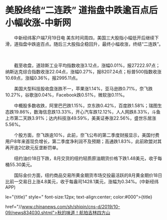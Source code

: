 # 美股终结“二连跌” 道指盘中跌逾百点后小幅收涨-中新网

　　中新经纬客户端7月19日电 美东时间周四，美国三大股指小幅低开后继续下滑，道指盘中跌逾百点。随后三大股指企稳回升，最终小幅收涨，终结“二连跌”。

　　

　　截至收盘，道琼斯工业平均指数收涨3.12点，涨幅0.01%，报27222.97点；纳斯达克综合指数收涨22.04点，涨幅0.27%，报8207.24点；标普500指数收涨10.69点，涨幅0.36%，报2995.11点。

　　美国大型科技股收盘涨跌不一，苹果涨1.14%，亚马逊跌0.71%，奈飞跌10.27%，谷歌涨0.04%，Facebook跌0.51%，微软涨0.11%。

　　中概股多数收跌，阿里巴巴跌1.15%，京东跌0.42%，百度跌1.58%；瑞图生态跌19.86%，数海信息跌13.33%，开心汽车跌12.12%，人人网跌8.33%，斗鱼上市第二天跌3.91%；达内科技涨49.59%，美美证券涨22.56%，盛世乐居涨5.56%。

　　个股方面，奈飞跌逾10%，此前，奈飞公布的第二季度财报显示，美国付费用户8年来首现负增长，第二季度净利润不及预期；高通跌1.83%，此前欧盟对其再开逾2亿欧元反垄断罚单。

　　纽约油价18日下跌，8月交货的纽约轻质原油期货价格下跌1.48美元，收于每桶55.30美元。

　　国际金价方面，纽约商品交易所黄金期货市场交投最活跃的8月黄金期价18日比前一交易日上涨4.8美元，收于每盎司1428.1美元，涨幅为0.34%。(中新经纬APP)

le="{title}" style=" font-size:12px; text-align:center; color:#000">{title}

href="//www.chinanews.com/sh/shipin/cns-d/2019/10-09/news834030.shtml">秋的味道！航拍吉林四方山
